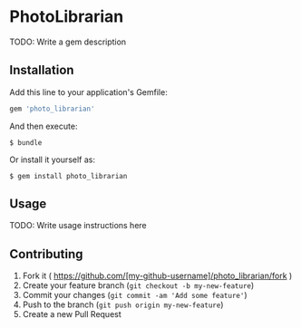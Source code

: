 # PhotoLibrarian

TODO: Write a gem description

## Installation

Add this line to your application's Gemfile:

```ruby
gem 'photo_librarian'
```

And then execute:

    $ bundle

Or install it yourself as:

    $ gem install photo_librarian

## Usage

TODO: Write usage instructions here

## Contributing

1. Fork it ( https://github.com/[my-github-username]/photo_librarian/fork )
2. Create your feature branch (`git checkout -b my-new-feature`)
3. Commit your changes (`git commit -am 'Add some feature'`)
4. Push to the branch (`git push origin my-new-feature`)
5. Create a new Pull Request
